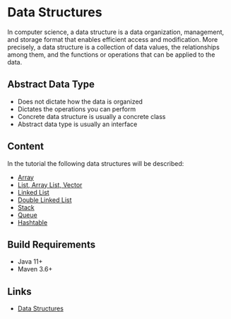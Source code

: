# Data Structures

In computer science, a data structure is a data organization, management, and storage format that enables efficient 
access and modification. More precisely, a data structure is a collection of data values, the relationships among them, 
and the functions or operations that can be applied to the data.

## Abstract Data Type

- Does not dictate how the data is organized
- Dictates the operations you can perform
- Concrete data structure is usually a concrete class
- Abstract data type is usually an interface

## Content

In the tutorial the following data structures will be described:

* [Array](./doc/array.md "The array chapter")
* [List, Array List, Vector](doc/list-array-list-vector.md "The list, array list, vector chapter")
* [Linked List](doc/linked-list.md "The linked list chapter")
* [Double Linked List](doc/double-linked-list.md "The double linked list chapter")
* [Stack](doc/stack.md "The stack chapter")
* [Queue](doc/queue.md "The queue chapter")
* [Hashtable](doc/hashtable.md "The hashtable chapter")

## Build Requirements

* Java 11+
* Maven 3.6+

## Links

* [Data Structures](https://en.wikipedia.org/wiki/List_of_data_structures "Data structures in Wikipedia") 